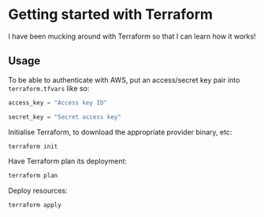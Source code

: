 # Getting started with Terraform

I have been mucking around with Terraform so that I can learn how it works!

## Usage

To be able to authenticate with AWS, put an access/secret key pair into `terraform.tfvars` like so:

```terraform
access_key = "Access key ID"

secret_key = "Secret access key"
```

Initialise Terraform, to download the appropriate provider binary, etc:

```bash
terraform init
```

Have Terraform plan its deployment:

```bash
terraform plan
```

Deploy resources:

```bash
terraform apply
```
